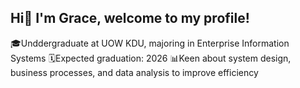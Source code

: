 ## Hi👋 I'm Grace, welcome to my profile!
🎓Unddergraduate at UOW KDU, majoring in Enterprise Information Systems
🗓️Expected graduation: 2026
📊Keen about system design, business processes, and data analysis to improve efficiency


<!--
**Gracey2203/Gracey2203** is a ✨ _special_ ✨ repository because its `README.md` (this file) appears on your GitHub profile.

Here are some ideas to get you started:

- 🔭 I’m currently working on ...
- 🌱 I’m currently learning ...
- 👯 I’m looking to collaborate on ...
- 🤔 I’m looking for help with ...
- 💬 Ask me about ...
- 📫 How to reach me: ...
- 😄 Pronouns: ...
- ⚡ Fun fact: ...
-->
